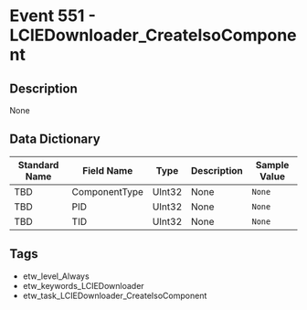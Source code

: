 # Event 551 - LCIEDownloader_CreateIsoComponent

## Description
None

## Data Dictionary
|Standard Name|Field Name|Type|Description|Sample Value|
|---|---|---|---|---|
|TBD|ComponentType|UInt32|None|`None`|
|TBD|PID|UInt32|None|`None`|
|TBD|TID|UInt32|None|`None`|

## Tags
* etw_level_Always
* etw_keywords_LCIEDownloader
* etw_task_LCIEDownloader_CreateIsoComponent